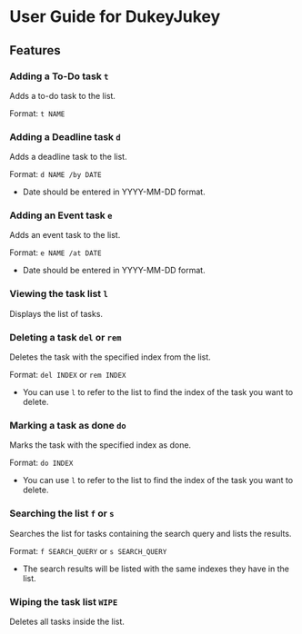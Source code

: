 # User Guide for DukeyJukey

## Features 

### Adding a To-Do task `t`

Adds a to-do task to the list.

Format: `t NAME`

### Adding a Deadline task `d`

Adds a deadline task to the list.

Format: `d NAME /by DATE`

* Date should be entered in YYYY-MM-DD format.

### Adding an Event task `e`

Adds an event task to the list.

Format: `e NAME /at DATE`

* Date should be entered in YYYY-MM-DD format.

### Viewing the task list `l`

Displays the list of tasks.

### Deleting a task `del` or `rem`

Deletes the task with the specified index from the list.

Format: `del INDEX` or `rem INDEX`

* You can use `l` to refer to the list to find the index of the task you want to delete.

### Marking a task as done `do`

Marks the task with the specified index as done.

Format: `do INDEX`

* You can use `l` to refer to the list to find the index of the task you want to delete.

### Searching the list `f` or `s`

Searches the list for tasks containing the search query and lists the results.

Format: `f SEARCH_QUERY` or `s SEARCH_QUERY`

* The search results will be listed with the same indexes they have in the list.

### Wiping the task list `WIPE`

Deletes all tasks inside the list.

